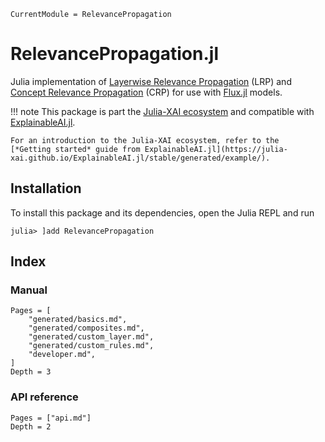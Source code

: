 ```@meta
CurrentModule = RelevancePropagation
```

# RelevancePropagation.jl

Julia implementation of [Layerwise Relevance Propagation](https://journals.plos.org/plosone/article?id=10.1371/journal.pone.0130140) (LRP) 
and [Concept Relevance Propagation](https://www.nature.com/articles/s42256-023-00711-8) (CRP) 
for use with [Flux.jl](https://fluxml.ai) models.

!!! note
    This package is part the [Julia-XAI ecosystem](https://github.com/Julia-XAI) and compatible with
    [ExplainableAI.jl](https://github.com/Julia-XAI/ExplainableAI.jl).

    For an introduction to the Julia-XAI ecosystem, refer to the 
    [*Getting started* guide from ExplainableAI.jl](https://julia-xai.github.io/ExplainableAI.jl/stable/generated/example/).


## Installation 
To install this package and its dependencies, open the Julia REPL and run 
```julia-repl
julia> ]add RelevancePropagation
```

## Index
### Manual
```@contents
Pages = [
    "generated/basics.md",
    "generated/composites.md",
    "generated/custom_layer.md",
    "generated/custom_rules.md",
    "developer.md",
]
Depth = 3
```

### API reference
```@contents
Pages = ["api.md"]
Depth = 2
```
